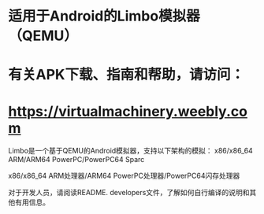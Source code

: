 # 适用于Android的Limbo模拟器（QEMU）
#
# 有关APK下载、指南和帮助，请访问：
# https://virtualmachinery.weebly.com

Limbo是一个基于QEMU的Android模拟器，支持以下架构的模拟：
	x86/x86_64
	ARM/ARM64
	PowerPC/PowerPC64
	Sparc

x86/x86_64 ARM处理器/ARM64 PowerPC处理器/PowerPC64闪存处理器

对于开发人员，请阅读README. developers文件，了解如何自行编译的说明和其他有用信息。
